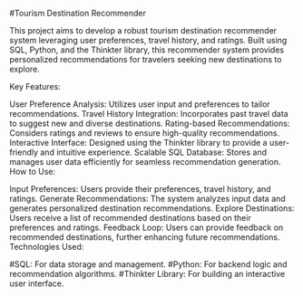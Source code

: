 #Tourism Destination Recommender

This project aims to develop a robust tourism destination recommender system leveraging user preferences, travel history, and ratings. Built using SQL, Python, and the Thinkter library, this recommender system provides personalized recommendations for travelers seeking new destinations to explore.

Key Features:

User Preference Analysis: Utilizes user input and preferences to tailor recommendations.
Travel History Integration: Incorporates past travel data to suggest new and diverse destinations.
Rating-based Recommendations: Considers ratings and reviews to ensure high-quality recommendations.
Interactive Interface: Designed using the Thinkter library to provide a user-friendly and intuitive experience.
Scalable SQL Database: Stores and manages user data efficiently for seamless recommendation generation.
How to Use:

Input Preferences: Users provide their preferences, travel history, and ratings.
Generate Recommendations: The system analyzes input data and generates personalized destination recommendations.
Explore Destinations: Users receive a list of recommended destinations based on their preferences and ratings.
Feedback Loop: Users can provide feedback on recommended destinations, further enhancing future recommendations.
Technologies Used:

#SQL: For data storage and management.
#Python: For backend logic and recommendation algorithms.
#Thinkter Library: For building an interactive user interface.

